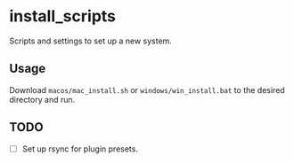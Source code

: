 # install_scripts

Scripts and settings to set up a new system.

## Usage

Download `macos/mac_install.sh` or `windows/win_install.bat` to the desired directory and run.

## TODO

- [ ] Set up rsync for plugin presets.
